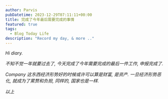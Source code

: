 ```yaml
---
author: Parvis
pubDatetime: 2023-12-29T07:11:11+00:00
title: 完成了今年最后需要完成的事情
featured: true
tags:
  - Blog Today Life
description: "Record my day, & more .."
---
```


*Hi diary.*    



*不知不觉一年就要过去了, 今天完成了今年需要完成的最后一件工作, 申报完成了.*    

*Company 这东西经济形势好的时候或许可以算是财富, 是资产. 一旦经济形势恶化, 就成为了累赘和负担, 同样的, 国家也是一样.*    



*以上*